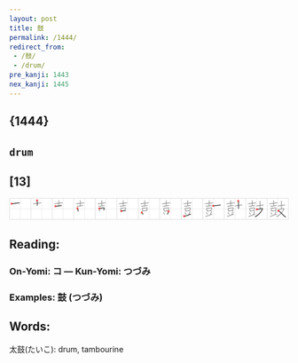 ```yaml
---
layout: post
title: 鼓
permalink: /1444/
redirect_from:
 - /鼓/
 - /drum/
pre_kanji: 1443
nex_kanji: 1445
---
```


## {1444}

## `drum`

## [13]

<div class="stroke"><img src="../images/E9BC93.png" /></div>

## Reading:

### On-Yomi: コ &mdash; Kun-Yomi: つづみ

### Examples: 鼓 (つづみ)

## Words:

太鼓(たいこ): drum, tambourine
